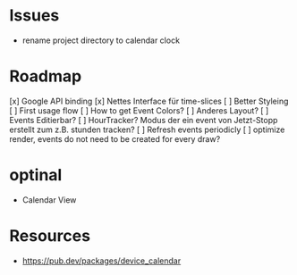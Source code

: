 # Issues
- rename project directory to calendar clock

# Roadmap

[x] Google API binding
[x] Nettes Interface für time-slices
[ ] Better Styleing
[ ] First usage flow
[ ] How to get Event Colors?
[ ] Anderes Layout?
[ ] Events Editierbar?
[ ] HourTracker? Modus der ein event von Jetzt-Stopp erstellt zum z.B. stunden tracken?
[ ] Refresh events periodicly
[ ] optimize render, events do not need to be created for every draw?

# optinal
- Calendar View


# Resources
- https://pub.dev/packages/device_calendar

